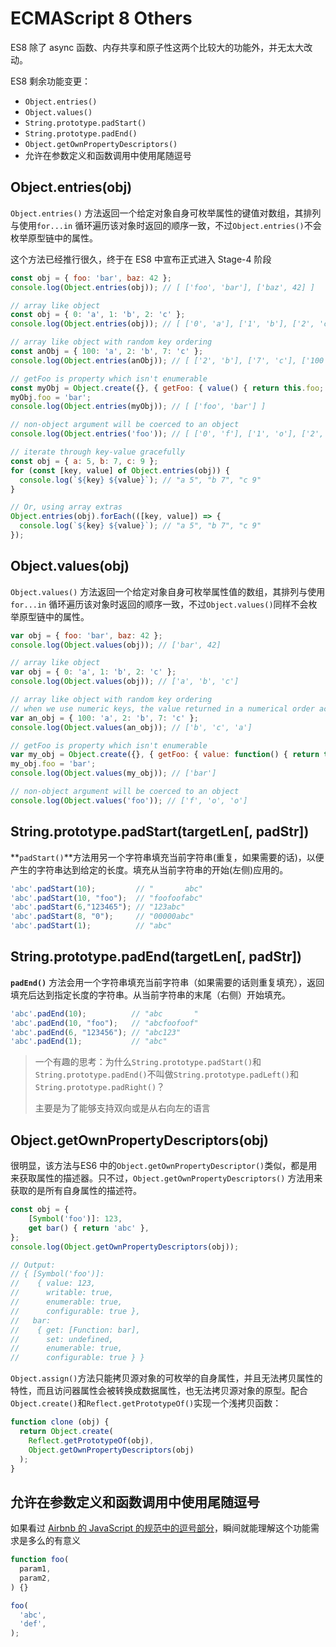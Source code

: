 # ECMAScript 8 Others

ES8 除了 async 函数、内存共享和原子性这两个比较大的功能外，并无太大改动。

ES8 剩余功能变更：

* `Object.entries()` 
* `Object.values()`
* `String.prototype.padStart()` 
* `String.prototype.padEnd()`
* `Object.getOwnPropertyDescriptors()`
* 允许在参数定义和函数调用中使用尾随逗号

## Object.entries\(obj\) 

`Object.entries()` 方法返回一个给定对象自身可枚举属性的键值对数组，其排列与使用`for...in` 循环遍历该对象时返回的顺序一致，不过`Object.entries()`不会枚举原型链中的属性。

这个方法已经推行很久，终于在 ES8 中宣布正式进入 Stage-4 阶段

```js
const obj = { foo: 'bar', baz: 42 };
console.log(Object.entries(obj)); // [ ['foo', 'bar'], ['baz', 42] ]

// array like object
const obj = { 0: 'a', 1: 'b', 2: 'c' };
console.log(Object.entries(obj)); // [ ['0', 'a'], ['1', 'b'], ['2', 'c'] ]

// array like object with random key ordering
const anObj = { 100: 'a', 2: 'b', 7: 'c' };
console.log(Object.entries(anObj)); // [ ['2', 'b'], ['7', 'c'], ['100', 'a'] ]

// getFoo is property which isn't enumerable
const myObj = Object.create({}, { getFoo: { value() { return this.foo; } } });
myObj.foo = 'bar';
console.log(Object.entries(myObj)); // [ ['foo', 'bar'] ]

// non-object argument will be coerced to an object
console.log(Object.entries('foo')); // [ ['0', 'f'], ['1', 'o'], ['2', 'o'] ]

// iterate through key-value gracefully
const obj = { a: 5, b: 7, c: 9 };
for (const [key, value] of Object.entries(obj)) {
  console.log(`${key} ${value}`); // "a 5", "b 7", "c 9"
}

// Or, using array extras
Object.entries(obj).forEach(([key, value]) => {
  console.log(`${key} ${value}`); // "a 5", "b 7", "c 9"
});
```

## Object.values\(obj\)

`Object.values()` 方法返回一个给定对象自身可枚举属性值的数组，其排列与使用`for...in` 循环遍历该对象时返回的顺序一致，不过`Object.values()`同样不会枚举原型链中的属性。

```js
var obj = { foo: 'bar', baz: 42 };
console.log(Object.values(obj)); // ['bar', 42]

// array like object
var obj = { 0: 'a', 1: 'b', 2: 'c' };
console.log(Object.values(obj)); // ['a', 'b', 'c']

// array like object with random key ordering
// when we use numeric keys, the value returned in a numerical order according to the keys
var an_obj = { 100: 'a', 2: 'b', 7: 'c' };
console.log(Object.values(an_obj)); // ['b', 'c', 'a']

// getFoo is property which isn't enumerable
var my_obj = Object.create({}, { getFoo: { value: function() { return this.foo; } } });
my_obj.foo = 'bar';
console.log(Object.values(my_obj)); // ['bar']

// non-object argument will be coerced to an object
console.log(Object.values('foo')); // ['f', 'o', 'o']
```

## String.prototype.padStart\(targetLen\[, padStr\]\)

**`padStart()`**方法用另一个字符串填充当前字符串\(重复，如果需要的话\)，以便产生的字符串达到给定的长度。填充从当前字符串的开始\(左侧\)应用的。

```js
'abc'.padStart(10);         // "       abc"
'abc'.padStart(10, "foo");  // "foofoofabc"
'abc'.padStart(6,"123465"); // "123abc"
'abc'.padStart(8, "0");     // "00000abc"
'abc'.padStart(1);          // "abc"
```

## String.prototype.padEnd\(targetLen\[, padStr\]\)

**`padEnd()`** 方法会用一个字符串填充当前字符串（如果需要的话则重复填充），返回填充后达到指定长度的字符串。从当前字符串的末尾（右侧）开始填充。

```js
'abc'.padEnd(10);          // "abc       "
'abc'.padEnd(10, "foo");   // "abcfoofoof"
'abc'.padEnd(6, "123456"); // "abc123"
'abc'.padEnd(1);           // "abc"
```

> 一个有趣的思考：为什么`String.prototype.padStart()`和`String.prototype.padEnd()`不叫做`String.prototype.padLeft()`和`String.prototype.padRight()`？
>
> 主要是为了能够支持双向或是从右向左的语言

## Object.getOwnPropertyDescriptors\(obj\)

很明显，该方法与ES6 中的`Object.getOwnPropertyDescriptor()`类似，都是用来获取属性的描述器。只不过，`Object.getOwnPropertyDescriptors()` 方法用来获取的是所有自身属性的描述符。

```js
const obj = {
    [Symbol('foo')]: 123,
    get bar() { return 'abc' },
};
console.log(Object.getOwnPropertyDescriptors(obj));

// Output:
// { [Symbol('foo')]:
//    { value: 123,
//      writable: true,
//      enumerable: true,
//      configurable: true },
//   bar:
//    { get: [Function: bar],
//      set: undefined,
//      enumerable: true,
//      configurable: true } }
```

`Object.assign()`方法只能拷贝源对象的可枚举的自身属性，并且无法拷贝属性的特性，而且访问器属性会被转换成数据属性，也无法拷贝源对象的原型。配合`Object.create()`和`Reflect.getPrototypeOf()`实现一个浅拷贝函数：

```js
function clone (obj) {
  return Object.create(
    Reflect.getPrototypeOf(obj), 
    Object.getOwnPropertyDescriptors(obj) 
  );
}
```

## 允许在参数定义和函数调用中使用尾随逗号

如果看过 [Airbnb 的 JavaScript 的规范中的逗号部分](https://github.com/airbnb/javascript?utm_source=gold_browser_extension#commas)，瞬间就能理解这个功能需求是多么的有意义

```js
function foo(
  param1,
  param2,
) {}

foo(
  'abc',
  'def',
);
```



